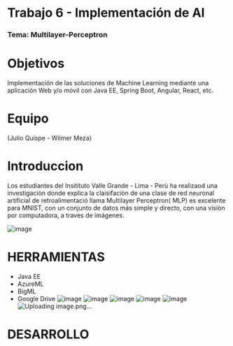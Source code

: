 
# Trabajo 6 - Implementación de AI
### Tema: Multilayer-Perceptron

# Objetivos
Implementación de las soluciones de Machine Learning mediante una aplicación Web y/o móvil con Java EE, Spring Boot, Angular, React, etc.

# Equipo
(Julio Quispe - Wilmer Meza)

# Introduccion

Los estudiantes del Insitituto Valle Grande - Lima - Perù  ha realizaod una investigaciòn donde explica la claisifaciòn de una clase de red neuronal artificial de retroalimentació llama Multilayer Perceptron( MLP) es excelente para MNIST, con un conjunto de datos más simple y directo, con una visiòn por computadora, a traves de imágenes.

![image](https://user-images.githubusercontent.com/55814963/122142465-2aa4a380-ce15-11eb-8938-fb9cc04550ab.png)


# HERRAMIENTAS

- Java EE
- AzureML
- BigML
- Google Drive
![image](https://user-images.githubusercontent.com/55814963/122142722-a3a3fb00-ce15-11eb-9d2d-041e59360261.png)
![image](https://user-images.githubusercontent.com/55814963/122142605-71929900-ce15-11eb-8bec-542025eb51fa.png)
![image](https://user-images.githubusercontent.com/55814963/122142628-7a836a80-ce15-11eb-9c46-d33c4fcc24c5.png)
![image](https://user-images.githubusercontent.com/55814963/122142674-8f5ffe00-ce15-11eb-84f4-e7c73477204a.png)
![image](https://user-images.githubusercontent.com/55814963/122142691-97b83900-ce15-11eb-81c6-5e02067bc9df.png)
![Uploading image.png…]()






# DESARROLLO
